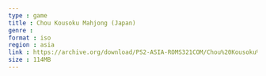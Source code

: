 ```yaml
---
type : game
title : Chou Kousoku Mahjong (Japan)
genre : 
format : iso
region : asia
link : https://archive.org/download/PS2-ASIA-ROMS321COM/Chou%20Kousoku%20Mahjong%20%28Japan%29.7z
size : 114MB
---
```

